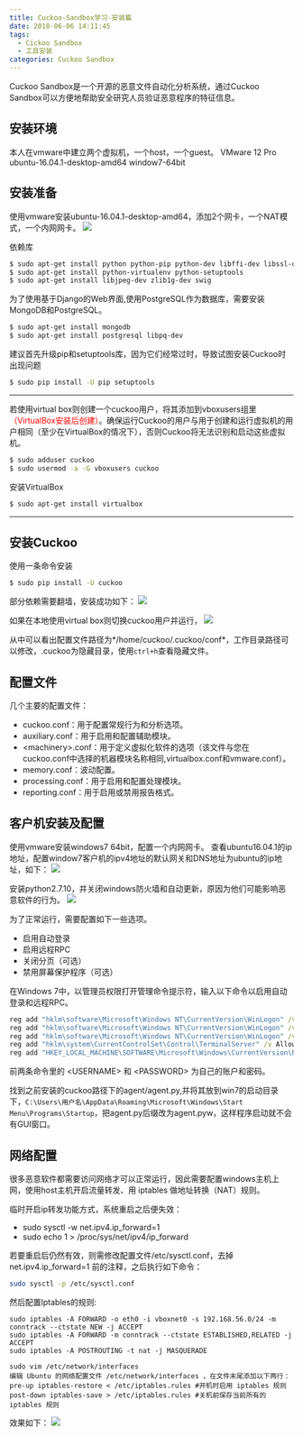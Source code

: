 ```yaml
---
title: Cuckoo-Sandbox学习-安装篇
date: 2018-06-06 14:11:45
tags:
  - Cickoo Sandbox
  - 工具安装
categories: Cuckoo Sandbox
---
```


Cuckoo Sandbox是一个开源的恶意文件自动化分析系统，通过Cuckoo Sandbox可以方便地帮助安全研究人员验证恶意程序的特征信息。

## 安装环境
本人在vmware中建立两个虚拟机，一个host，一个guest。
VMware 12 Pro
ubuntu-16.04.1-desktop-amd64
window7-64bit
<!--more-->
## 安装准备
使用vmware安装ubuntu-16.04.1-desktop-amd64，添加2个网卡，一个NAT模式，一个内网网卡。
![](2018-06-06-Cuckoo-Sandbox学习-安装篇\网卡-ubuntu.PNG)

依赖库
```bash
$ sudo apt-get install python python-pip python-dev libffi-dev libssl-dev
$ sudo apt-get install python-virtualenv python-setuptools
$ sudo apt-get install libjpeg-dev zlib1g-dev swig
```
为了使用基于Django的Web界面,使用PostgreSQL作为数据库，需要安装MongoDB和PostgreSQL。
```bash
$ sudo apt-get install mongodb
$ sudo apt-get install postgresql libpq-dev
```
建议首先升级pip和setuptools库，因为它们经常过时，导致试图安装Cuckoo时出现问题
```bash
$ sudo pip install -U pip setuptools
```
---
若使用virtual box则创建一个cuckoo用户，将其添加到vboxusers组里<font color="red">（VirtualBox安装后创建）</font>。确保运行Cuckoo的用户与用于创建和运行虚拟机的用户相同（至少在VirtualBox的情况下），否则Cuckoo将无法识别和启动这些虚拟机。
```bash
$ sudo adduser cuckoo
$ sudo usermod -a -G vboxusers cuckoo
```
安装VirtualBox
```bash
$ sudo apt-get install virtualbox
```
---

## 安装Cuckoo
使用一条命令安装
```bash
$ sudo pip install -U cuckoo
```
部分依赖需要翻墙，安装成功如下：
![](2018-06-06-Cuckoo-Sandbox学习-安装篇\install.PNG)

如果在本地使用virtual box则切换cuckoo用户并运行，
![](2018-06-06-Cuckoo-Sandbox学习-安装篇\run.PNG)

从中可以看出配置文件路径为*/home/cuckoo/.cuckoo/conf*，工作目录路径可以修改，.cuckoo为隐藏目录，使用`ctrl+h`查看隐藏文件。
## 配置文件
几个主要的配置文件：
* cuckoo.conf：用于配置常规行为和分析选项。
* auxiliary.conf：用于启用和配置辅助模块。
* \<machinery>.conf：用于定义虚拟化软件的选项（该文件与您在cuckoo.conf中选择的机器模块名称相同,virtualbox.conf和vmware.conf）。
* memory.conf：波动配置。
* processing.conf：用于启用和配置处理模块。
* reporting.conf：用于启用或禁用报告格式。

## 客户机安装及配置
使用vmware安装windows7 64bit，配置一个内网网卡。
查看ubuntu16.04.1的ip地址，配置window7客户机的ipv4地址的默认网关和DNS地址为ubuntu的ip地址，如下：
![](2018-06-06-Cuckoo-Sandbox学习-安装篇\ip-windows7.PNG)

安装python2.7.10，并关闭windows防火墙和自动更新，原因为他们可能影响恶意软件的行为。
![](2018-06-06-Cuckoo-Sandbox学习-安装篇\win7配置.PNG)

为了正常运行，需要配置如下一些选项。
* 启用自动登录
* 启用远程RPC
* 关闭分页（可选）
* 禁用屏幕保护程序（可选）

在Windows 7中，以管理员权限打开管理命令提示符，输入以下命令以启用自动登录和远程RPC。
```cmd
reg add "hklm\software\Microsoft\Windows NT\CurrentVersion\WinLogon" /v DefaultUserName /d <USERNAME> /t REG_SZ /f
reg add "hklm\software\Microsoft\Windows NT\CurrentVersion\WinLogon" /v DefaultPassword /d <PASSWORD> /t REG_SZ /f
reg add "hklm\software\Microsoft\Windows NT\CurrentVersion\WinLogon" /v AutoAdminLogon /d 1 /t REG_SZ /f
reg add "hklm\system\CurrentControlSet\Control\TerminalServer" /v AllowRemoteRPC /d 0x01 /t REG_DWORD /f
reg add "HKEY_LOCAL_MACHINE\SOFTWARE\Microsoft\Windows\CurrentVersion\Policies\System" /v LocalAccountTokenFilterPolicy /d 0x01 /t REG_DWORD /f
```
前两条命令里的 \<USERNAME> 和 \<PASSWORD> 为自己的账户和密码。

找到之前安装的cuckoo路径下的agent/agent.py,并将其放到win7的启动目录下，`C:\Users\用户名\AppData\Roaming\Microsoft\Windows\Start Menu\Programs\Startup`，把agent.py后缀改为agent.pyw，这样程序启动就不会有GUI窗口。

## 网络配置
很多恶意软件都需要访问网络才可以正常运行，因此需要配置windows主机上网，使用host主机开启流量转发、用 iptables 做地址转换（NAT）规则。

临时开启ip转发功能方式，系统重启之后便失效：
* sudo sysctl -w net.ipv4.ip_forward=1
* sudo echo 1 > /proc/sys/net/ipv4/ip_forward

若要重启后仍然有效，则需修改配置文件/etc/sysctl.conf，去掉net.ipv4.ip_forward=1 前的注释，之后执行如下命令：
```bash
sudo sysctl -p /etc/sysctl.conf
```
然后配置Iptables的规则:
```
sudo iptables -A FORWARD -o eth0 -i vboxnet0 -s 192.168.56.0/24 -m conntrack --ctstate NEW -j ACCEPT
sudo iptables -A FORWARD -m conntrack --ctstate ESTABLISHED,RELATED -j ACCEPT
sudo iptables -A POSTROUTING -t nat -j MASQUERADE

sudo vim /etc/network/interfaces
编辑 Ubuntu 的网络配置文件 /etc/network/interfaces ，在文件末尾添加以下两行：
pre-up iptables-restore < /etc/iptables.rules #开机时启用 iptables 规则
post-down iptables-save > /etc/iptables.rules #关机前保存当前所有的 iptables 规则
```
效果如下：
![](2018-06-06-Cuckoo-Sandbox学习-安装篇\ping.PNG)
